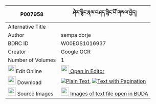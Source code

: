 |P007958|ཤེར་སྙིང་རྣམ་བཤད་སྙིང་པོ་གསལ་བྱེད། 
| --- | --- 
|Alternative Title |
|Author| sempa dorje
|BDRC ID | W00EGS1016937
|Creator | Google OCR
|Number of Volumes| 1
|<img width="25" src="https://img.icons8.com/color/25/000000/edit-property.png">Edit Online| [<img width="25" src="https://avatars.githubusercontent.com/u/45091458?s=200&v=4"> Open in Editor](http://editor.openpecha.org/P007958)
|<img width="25" src="https://img.icons8.com/fluent/48/000000/download-2.png"/>  Download | [![](https://img.icons8.com/color/20/000000/txt.png)Plain Text](https://github.com/Openpecha/P007958/releases/download/v1/sher_nying_namshe_nyingpo_salj_plain_P007958.zip), [![](https://img.icons8.com/color/20/000000/txt.png)Text with Pagination](https://github.com/Openpecha/P007958/releases/download/v1/sher_nying_namshe_nyingpo_salj_pages_P007958.zip)
|<img width="25" src="https://img.icons8.com/plasticine/100/000000/pictures-folder.png"/>  Source Images | [<img width="25" src="https://library.bdrc.io/icons/BUDA-small.svg"> Images of text file open in BUDA](https://library.bdrc.io/show/bdr:W00EGS1016937)